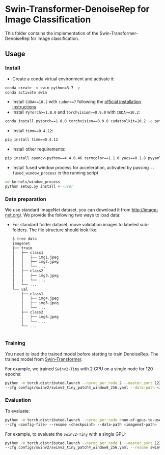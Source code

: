# Swin-Transformer-DenoiseRep for Image Classification

This folder contains the implementation of the Swin-Transformer-DenoiseRep for image classification.


## Usage

### Install



- Create a conda virtual environment and activate it:

```bash
conda create -n swin python=3.7 -y
conda activate swin
```

- Install `CUDA>=10.2` with `cudnn>=7` following
  the [official installation instructions](https://docs.nvidia.com/cuda/cuda-installation-guide-linux/index.html)
- Install `PyTorch>=1.8.0` and `torchvision>=0.9.0` with `CUDA>=10.2`:

```bash
conda install pytorch==1.8.0 torchvision==0.9.0 cudatoolkit=10.2 -c pytorch
```

- Install `timm==0.4.12`:

```bash
pip install timm==0.4.12
```

- Install other requirements:

```bash
pip install opencv-python==4.4.0.46 termcolor==1.1.0 yacs==0.1.8 pyyaml scipy
```

- Install fused window process for acceleration, activated by passing `--fused_window_process` in the running script
```bash
cd kernels/window_process
python setup.py install #--user
```

### Data preparation

We use standard ImageNet dataset, you can download it from http://image-net.org/. We provide the following two ways to
load data:

- For standard folder dataset, move validation images to labeled sub-folders. The file structure should look like:
  ```bash
  $ tree data
  imagenet
  ├── train
  │   ├── class1
  │   │   ├── img1.jpeg
  │   │   ├── img2.jpeg
  │   │   └── ...
  │   ├── class2
  │   │   ├── img3.jpeg
  │   │   └── ...
  │   └── ...
  └── val
      ├── class1
      │   ├── img4.jpeg
      │   ├── img5.jpeg
      │   └── ...
      ├── class2
      │   ├── img6.jpeg
      │   └── ...
      └── ...
 
  ```

### Training

You need to load the trained model before starting to train DenoiseRep.
The trained model from [Swin-Transformer](https://github.com/microsoft/Swin-Transformer).

For example, we trained `Swinv2-Tiny` with 2 GPU on a single node for 120 epochs:

```bash
python -m torch.distributed.launch --nproc_per_node 2 --master_port 12345  main.py \
--cfg configs/swinv2/swinv2_tiny_patch4_window8_256.yaml --data-path <imagenet-path> --batch-size 128 --pretrained swinv2_Tiny_patch4_window8_256.pth
```

### Evaluation

To evaluate:

```bash
python -m torch.distributed.launch --nproc_per_node <num-of-gpus-to-use> --master_port 12345 main.py --eval \
--cfg <config-file> --resume <checkpoint> --data-path <imagenet-path> 
```

For example, to evaluate the `Swinv2-Tiny` with a single GPU:

```bash
python -m torch.distributed.launch --nproc_per_node 1 --master_port 12345 main.py --eval \
--cfg configs/swinv2/swinv2_tiny_patch4_window8_256.yaml --resume swinv2_tiny_patch4_window8_256_denoise.pth --data-path <imagenet-path>
```
